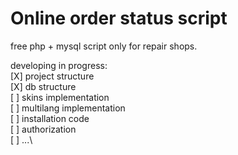 # Online order status script 
free php + mysql script only for repair shops. 

developing in progress:\
[X] project structure\
[X] db structure\
[ ] skins implementation\
[ ] multilang implementation\
[ ] installation code\
[ ] authorization\
[ ] ...\

